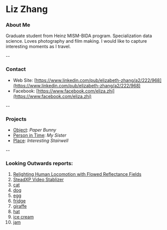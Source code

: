 # Liz Zhang

### About Me

Graduate student from Heinz MISM-BIDA program. Specialization data science. Loves photography and film making. I would like to capture interesting moments as I travel.

--
### Contact

* Web Site: [https://www.linkedin.com/pub/elizabeth-zhang/a2/222/968](https://www.linkedin.com/pub/elizabeth-zhang/a2/222/968)
* Facebook: [https://www.facebook.com/eliza.zhi](https://www.facebook.com/eliza.zhi)

-- 
### Projects

* [Object](project1.md): *Paper Bunny*
* [Person in Time](project2.md): *My Sister*
* [Place](project3.md): *Interesting Stairwell*

--
### Looking Outwards reports: 

1. [Relighting Human Locomotion with Flowed Reflectance Fields
](https://github.com/elizazhi/Experimental-Capture/blob/master/looking-outwards-1.md)
1. [SteadXP Video Stablizer](https://github.com/elizazhi/Experimental-Capture/blob/master/looking-outwards-2.md) 
1. [cat](looking-outwards-03.md)
1. [dog](looking-outwards-04.md)
1. [egg](looking-outwards-05.md)
1. [fridge](looking-outwards-06.md)
1. [giraffe](looking-outwards-07.md)
1. [hat](looking-outwards-08.md)
1. [ice cream](looking-outwards-09.md)
1. [jam](looking-outwards-10.md)
